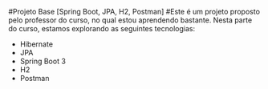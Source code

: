 #Projeto Base [Spring Boot, JPA, H2, Postman]
#Este é um projeto proposto pelo professor do curso, no qual estou aprendendo bastante. Nesta parte do curso, estamos explorando as seguintes tecnologias:

* Hibernate
* JPA
* Spring Boot 3
* H2
* Postman
